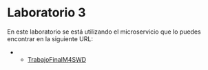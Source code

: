 # Laboratorio 3

En este laboratorio se está utilizando el microservicio que lo puedes encontrar en la siguiente URL:

- * [TrabajoFinalM4SWD](https://github.com/devops-equipo4/TrabajoFinalM4SWD)

